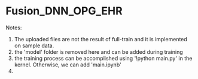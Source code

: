 # Fusion_DNN_OPG_EHR

Notes:

1. The uploaded files are not the result of full-train and it is implemented on sample data. 
2. the 'model' folder is removed here and can be added during training
3. the training process can be accomplished using '!python main.py' in the kernel. Otherwise, we can add 'main.ipynb'
4. 

